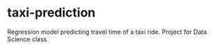# taxi-prediction
Regression model predicting travel time of a taxi ride. Project for Data Science class
